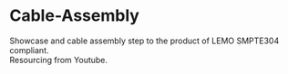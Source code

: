 # Cable-Assembly
Showcase and cable assembly step to the product of LEMO SMPTE304 compliant.<br>
Resourcing from Youtube. <br>










